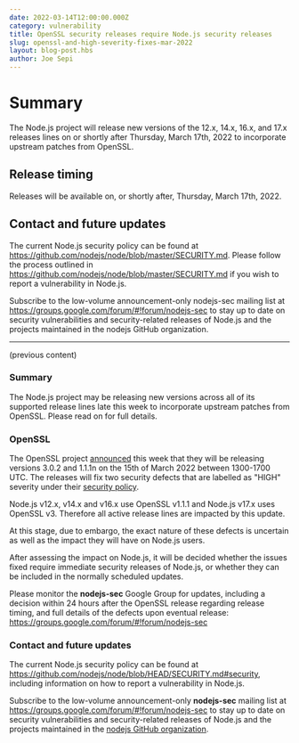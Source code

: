 ```yaml
---
date: 2022-03-14T12:00:00.000Z
category: vulnerability
title: OpenSSL security releases require Node.js security releases
slug: openssl-and-high-severity-fixes-mar-2022
layout: blog-post.hbs
author: Joe Sepi
---
```


# Summary

The Node.js project will release new versions of the 12.x, 14.x, 16.x, and 17.x
releases lines on or shortly after Thursday, March 17th, 2022 to incorporate 
upstream patches from OpenSSL.

## Release timing

Releases will be available on, or shortly after, Thursday, March 17th, 2022.

## Contact and future updates

The current Node.js security policy can be found at https://github.com/nodejs/node/blob/master/SECURITY.md.
Please follow the process outlined in https://github.com/nodejs/node/blob/master/SECURITY.md
if you wish to report a vulnerability in Node.js.

Subscribe to the low-volume announcement-only nodejs-sec mailing list at https://groups.google.com/forum/#!forum/nodejs-sec to stay up to date on security vulnerabilities and security-related releases of Node.js and the projects maintained in the nodejs GitHub organization.


---

(previous content)


### Summary

The Node.js project may be releasing new versions across all of its supported
release lines late this week to incorporate upstream patches from OpenSSL.
Please read on for full details.

### OpenSSL

The OpenSSL project
[announced](https://mta.openssl.org/pipermail/openssl-announce/2022-March/000216.html)
this week that they will be releasing versions 3.0.2 and 1.1.1n on the 15th of
March 2022 between 1300-1700 UTC. The releases will fix two security defects that are
labelled as "HIGH" severity under their
[security policy](https://www.openssl.org/policies/secpolicy.html).

Node.js v12.x, v14.x and v16.x use OpenSSL v1.1.1 and Node.js v17.x uses OpenSSL
v3. Therefore all active release lines are impacted by this update.

At this stage, due to embargo, the exact nature of these defects is uncertain
as well as the impact they will have on Node.js users.

After assessing the impact on Node.js, it will be decided whether the issues
fixed require immediate security releases of Node.js, or whether they can be
included in the normally scheduled updates.

Please monitor the **nodejs-sec** Google Group for updates, including a
decision within 24 hours after the OpenSSL release regarding release timing,
and full details of the defects upon eventual release:
https://groups.google.com/forum/#!forum/nodejs-sec

### Contact and future updates

The current Node.js security policy can be found at
<https://github.com/nodejs/node/blob/HEAD/SECURITY.md#security>,
including information on how to report a vulnerability in Node.js.

Subscribe to the low-volume announcement-only **nodejs-sec** mailing list at
https://groups.google.com/forum/#!forum/nodejs-sec to stay up to date on
security vulnerabilities and security-related releases of Node.js and the
projects maintained in the
[nodejs GitHub organization](https://github.com/nodejs).
